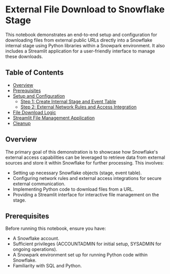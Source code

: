 # External File Download to Snowflake Stage

This notebook demonstrates an end-to-end setup and configuration for downloading files from external public URLs directly into a Snowflake internal stage using Python libraries within a Snowpark environment. It also includes a Streamlit application for a user-friendly interface to manage these downloads.

## Table of Contents

- [Overview](#overview)
- [Prerequisites](#prerequisites)
- [Setup and Configuration](#setup-and-configuration)
  - [Step 1: Create Internal Stage and Event Table](#step-1-create-internal-stage-and-event-table)
  - [Step 2: External Network Rules and Access Integration](#step-2-external-network-rules-and-access-integration)
- [File Download Logic](#file-download-logic)
- [Streamlit File Management Application](#streamlit-file-management-application)
- [Cleanup](#cleanup)

## Overview

The primary goal of this demonstration is to showcase how Snowflake's external access capabilities can be leveraged to retrieve data from external sources and store it within Snowflake for further processing. This involves:
- Setting up necessary Snowflake objects (stage, event table).
- Configuring network rules and external access integrations for secure external communication.
- Implementing Python code to download files from a URL.
- Providing a Streamlit interface for interactive file management on the stage.

## Prerequisites

Before running this notebook, ensure you have:
- A Snowflake account.
- Sufficient privileges (ACCOUNTADMIN for initial setup, SYSADMIN for ongoing operations).
- A Snowpark environment set up for running Python code within Snowflake.
- Familiarity with SQL and Python.